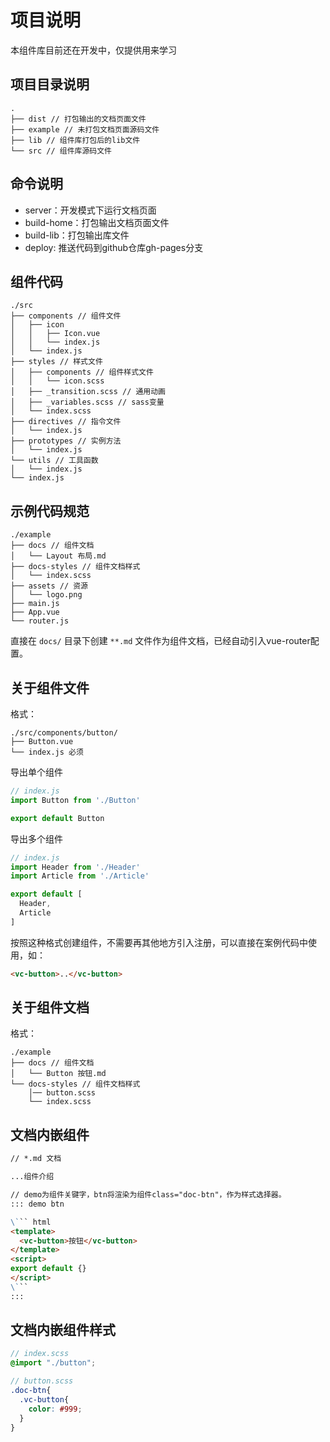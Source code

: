 # 项目说明

本组件库目前还在开发中，仅提供用来学习

## 项目目录说明

```
.
├── dist // 打包输出的文档页面文件
├── example // 未打包文档页面源码文件
├── lib // 组件库打包后的lib文件
└── src // 组件库源码文件
```

## 命令说明

- server：开发模式下运行文档页面
- build-home：打包输出文档页面文件
- build-lib：打包输出库文件
- deploy: 推送代码到github仓库gh-pages分支


## 组件代码

    ./src
    ├── components // 组件文件
    │   ├── icon
    │   │   ├── Icon.vue
    │   │   └── index.js
    │   └── index.js
    ├── styles // 样式文件
    │   ├── components // 组件样式文件
    │   │   └── icon.scss
    │   ├── _transition.scss // 通用动画
    │   ├── _variables.scss // sass变量
    │   └── index.scss
    ├── directives // 指令文件
    │   └── index.js
    ├── prototypes // 实例方法
    │   └── index.js
    └── utils // 工具函数
    │   └── index.js
    └── index.js

## 示例代码规范

    ./example
    ├── docs // 组件文档
    │   └── Layout 布局.md
    ├── docs-styles // 组件文档样式
    │   └── index.scss
    ├── assets // 资源
    │   └── logo.png
    ├── main.js
    ├── App.vue
    └── router.js

直接在 `docs/` 目录下创建 `**.md` 文件作为组件文档，已经自动引入vue-router配置。


## 关于组件文件

格式：

    ./src/components/button/
    ├── Button.vue
    └── index.js 必须


导出单个组件

```js
// index.js
import Button from './Button'

export default Button

```

导出多个组件

```js
// index.js
import Header from './Header'
import Article from './Article'

export default [
  Header,
  Article
]

```

按照这种格式创建组件，不需要再其他地方引入注册，可以直接在案例代码中使用，如：

```html
<vc-button>..</vc-button>
```

## 关于组件文档

格式：


    ./example
    ├── docs // 组件文档
    │   └── Button 按钮.md
    └── docs-styles // 组件文档样式
        │── button.scss
        └── index.scss


## 文档内嵌组件

``` md
// *.md 文档

...组件介绍

// demo为组件关键字，btn将渲染为组件class="doc-btn"，作为样式选择器。
::: demo btn

\``` html
<template>
  <vc-button>按钮</vc-button>
</template>
<script>
export default {}
</script>
\```
:::

```

## 文档内嵌组件样式

``` scss
// index.scss
@import "./button";

// button.scss
.doc-btn{
  .vc-button{
    color: #999;
  }
}
```